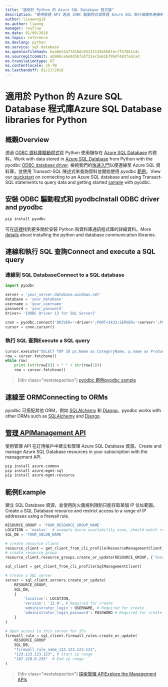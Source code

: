 ```yaml
---
title: "適用於 Python 的 Azure SQL Database 程式庫"
description: "使用管理 API 透過 JDBC 驅動程式或管理 Azure SQL 執行個體來連線到 Azure SQL 資料庫。"
author: lisawong19
ms.author: liwong
manager: routlaw
ms.date: 01/09/2018
ms.topic: reference
ms.devlang: python
ms.service: sql-database
ms.openlocfilehash: baa0e53a77d18dc93241135b5b0fecff5786114c
ms.sourcegitcommit: ab96bcebe9d5bfa5f32ec5a61b79bd7483fadcad
ms.translationtype: HT
ms.contentlocale: zh-TW
ms.lasthandoff: 01/17/2018
---
```

# <a name="azure-sql-database-libraries-for-python"></a><span data-ttu-id="47c4e-103">適用於 Python 的 Azure SQL Database 程式庫</span><span class="sxs-lookup"><span data-stu-id="47c4e-103">Azure SQL Database libraries for Python</span></span>

## <a name="overview"></a><span data-ttu-id="47c4e-104">概觀</span><span class="sxs-lookup"><span data-stu-id="47c4e-104">Overview</span></span>

<span data-ttu-id="47c4e-105">透過 [ODBC 資料庫驅動程式](https://github.com/mkleehammer/pyodbc/wiki/Drivers-and-Driver-Managers)從 Python 使用儲存在 [Azure SQL Database](/azure/sql-database/sql-database-technical-overview) 的資料。</span><span class="sxs-lookup"><span data-stu-id="47c4e-105">Work with data stored in [Azure SQL Database](/azure/sql-database/sql-database-technical-overview) from Python with the pyodbc [ODBC database driver](https://github.com/mkleehammer/pyodbc/wiki/Drivers-and-Driver-Managers).</span></span> <span data-ttu-id="47c4e-106">檢視我們的[快速入門](https://docs.microsoft.com/azure/sql-database/sql-database-connect-query-python)以便連線至 Azure SQL 資料庫，並使用 Transact-SQL 陳述式來查詢資料並開始使用 pyodbc [範例](https://github.com/mkleehammer/pyodbc/wiki/Getting-started)。</span><span class="sxs-lookup"><span data-stu-id="47c4e-106">View our [quickstart](https://docs.microsoft.com/azure/sql-database/sql-database-connect-query-python) on connecting to an Azure SQL database and using Transact-SQL statements to query data and getting started [sample](https://github.com/mkleehammer/pyodbc/wiki/Getting-started) with pyodbc.</span></span>

## <a name="install-odbc-driver-and-pyodbc"></a><span data-ttu-id="47c4e-107">安裝 ODBC 驅動程式和 pyodbc</span><span class="sxs-lookup"><span data-stu-id="47c4e-107">Install ODBC driver and pyodbc</span></span>

```bash
pip install pyodbc
```
<span data-ttu-id="47c4e-108">可在[這裡](https://docs.microsoft.com/azure/sql-database/sql-database-connect-query-python#install-the-python-and-database-communication-libraries)找到更多關於安裝 Python 和資料庫通訊程式庫的詳細資料。</span><span class="sxs-lookup"><span data-stu-id="47c4e-108">More [details](https://docs.microsoft.com/azure/sql-database/sql-database-connect-query-python#install-the-python-and-database-communication-libraries) about installing the python and database communication libraries.</span></span>

## <a name="connect-and-execute-a-sql-query"></a><span data-ttu-id="47c4e-109">連線和執行 SQL 查詢</span><span class="sxs-lookup"><span data-stu-id="47c4e-109">Connect and execute a SQL query</span></span>

### <a name="connect-to-a-sql-database"></a><span data-ttu-id="47c4e-110">連線到 SQL Database</span><span class="sxs-lookup"><span data-stu-id="47c4e-110">Connect to a SQL database</span></span>

```python
import pyodbc

server = 'your_server.database.windows.net'
database = 'your_database'
username = 'your_username'
password = 'your_password'
driver= '{ODBC Driver 13 for SQL Server}'

cnxn = pyodbc.connect('DRIVER='+driver+';PORT=1433;SERVER='+server+';PORT=1443;DATABASE='+database+';UID='+username+';PWD='+ password)
cursor = cnxn.cursor()
```

### <a name="execute-a-sql-query"></a><span data-ttu-id="47c4e-111">執行 SQL 查詢</span><span class="sxs-lookup"><span data-stu-id="47c4e-111">Execute a SQL query</span></span>

```python
cursor.execute("SELECT TOP 20 pc.Name as CategoryName, p.name as ProductName FROM [SalesLT].[ProductCategory] pc JOIN [SalesLT].[Product] p ON pc.productcategoryid = p.productcategoryid")
row = cursor.fetchone()
while row:
    print (str(row[0]) + " " + str(row[1]))
    row = cursor.fetchone()
```

> [!div class="nextstepaction"]
> [<span data-ttu-id="47c4e-112">pyodbc 範例</span><span class="sxs-lookup"><span data-stu-id="47c4e-112">pyodbc sample</span></span>](https://github.com/mkleehammer/pyodbc/wiki/Getting-started)

## <a name="connecting-to-orms"></a><span data-ttu-id="47c4e-113">連線至 ORM</span><span class="sxs-lookup"><span data-stu-id="47c4e-113">Connecting to ORMs</span></span>

<span data-ttu-id="47c4e-114">pyodbc 可搭配其他 ORM，例如 [SQLAlchemy](http://docs.sqlalchemy.org/en/latest/dialects/mssql.html?highlight=pyodbc#module-sqlalchemy.dialects.mssql.pyodbc) 和 [Django](https://github.com/lionheart/django-pyodbc/)。</span><span class="sxs-lookup"><span data-stu-id="47c4e-114">pyodbc works with other ORMs such as [SQLAlchemy](http://docs.sqlalchemy.org/en/latest/dialects/mssql.html?highlight=pyodbc#module-sqlalchemy.dialects.mssql.pyodbc) and [Django](https://github.com/lionheart/django-pyodbc/).</span></span> 

## <a name="management-apipythonapioverviewazuresqlmanagementlibrary"></a>[<span data-ttu-id="47c4e-115">管理 API</span><span class="sxs-lookup"><span data-stu-id="47c4e-115">Management API</span></span>](/python/api/overview/azure/sql/managementlibrary)

<span data-ttu-id="47c4e-116">使用管理 API 在訂用帳戶中建立和管理 Azure SQL Database 資源。</span><span class="sxs-lookup"><span data-stu-id="47c4e-116">Create and manage Azure SQL Database resources in your subscription with the management API.</span></span> 

```bash
pip install azure-common
pip install azure-mgmt-sql
pip install azure-mgmt-resource
```

## <a name="example"></a><span data-ttu-id="47c4e-117">範例</span><span class="sxs-lookup"><span data-stu-id="47c4e-117">Example</span></span>

<span data-ttu-id="47c4e-118">建立 SQL Database 資源，並使用防火牆規則限制只能存取某個 IP 位址範圍。</span><span class="sxs-lookup"><span data-stu-id="47c4e-118">Create a SQL Database resource and restrict access to a range of IP addresses using a firewall rule.</span></span>

```python
RESOURCE_GROUP = 'YOUR_RESOURCE_GROUP_NAME'
LOCATION = 'eastus'  # example Azure availability zone, should match resource group
SQL_DB = 'YOUR_SQLDB_NAME'

# create resource client
resource_client = get_client_from_cli_profile(ResourceManagementClient)
# create resource group
resource_client.resource_groups.create_or_update(RESOURCE_GROUP, {'location': LOCATION})

sql_client = get_client_from_cli_profile(SqlManagementClient)

# Create a SQL server
server = sql_client.servers.create_or_update(
    RESOURCE_GROUP,
    SQL_DB,
    {
        'location': LOCATION,
        'version': '12.0', # Required for create
        'administrator_login': USERNAME, # Required for create
        'administrator_login_password': PASSWORD # Required for create
    }
)

# Open access to this server for IPs
firewall_rule = sql_client.firewall_rules.create_or_update(
    RESOURCE_GROUP
    SQL_DB,
    "firewall_rule_name_123.123.123.123",
    "123.123.123.123", # Start ip range
    "167.220.0.235"  # End ip range
)
```
> [!div class="nextstepaction"]
> [<span data-ttu-id="47c4e-119">探索管理 API</span><span class="sxs-lookup"><span data-stu-id="47c4e-119">Explore the Management APIs</span></span>](/python/api/overview/azure/sql/managementlibrary)

